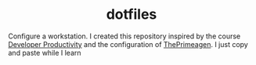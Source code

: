 <div align="center">
  <h1>dotfiles</h1>
</div>

Configure a workstation. I created this repository inspired by the course [Developer Productivity](https://frontendmasters.com/courses/developer-productivity/) and the configuration of [ThePrimeagen](https://github.com/ThePrimeagen/.dotfiles). I just copy and paste while I learn
